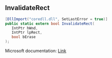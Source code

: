 ## InvalidateRect

```csharp
[DllImport("coredll.dll", SetLastError = true)]
public static extern bool InvalidateRect(
   IntPtr hWnd,
   IntPtr lpRect,
   bool bErase
);
```

Microsoft documentation: [Link](https://docs.microsoft.com/en-us/windows/win32/api/winuser/nf-winuser-invalidaterect)
